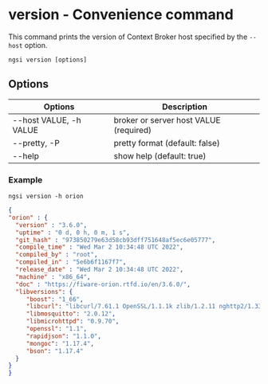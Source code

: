 # version - Convenience command

This command prints the version of Context Broker host specified by the `--host` option.

```console
ngsi version [options]
```

## Options

| Options                | Description                            |
| ---------------------- | -------------------------------------- |
| --host VALUE, -h VALUE | broker or server host VALUE (required) |
| --pretty, -P           | pretty format (default: false)         |
| --help                 | show help (default: true)              |

### Example

```console
ngsi version -h orion
```

```json
{
"orion" : {
  "version" : "3.6.0",
  "uptime" : "0 d, 0 h, 0 m, 1 s",
  "git_hash" : "973850279e63d58cb93dff751648af5ec6e05777",
  "compile_time" : "Wed Mar 2 10:34:48 UTC 2022",
  "compiled_by" : "root",
  "compiled_in" : "5e6b6f1167f7",
  "release_date" : "Wed Mar 2 10:34:48 UTC 2022",
  "machine" : "x86_64",
  "doc" : "https://fiware-orion.rtfd.io/en/3.6.0/",
  "libversions": {
     "boost": "1_66",
     "libcurl": "libcurl/7.61.1 OpenSSL/1.1.1k zlib/1.2.11 nghttp2/1.33.0",
     "libmosquitto": "2.0.12",
     "libmicrohttpd": "0.9.70",
     "openssl": "1.1",
     "rapidjson": "1.1.0",
     "mongoc": "1.17.4",
     "bson": "1.17.4"
  }
}
}
```
